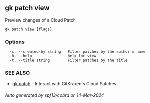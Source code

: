 ## gk patch view

Preview changes of a Cloud Patch

```
gk patch view [flags]
```

### Options

```
  -c, --created-by string   Filter patches by the author's name
  -h, --help                help for view
  -t, --title string        Filter patches by the title
```

### SEE ALSO

* [gk patch](gk_patch.md)	 - Interact with GitKraken's Cloud Patches

###### Auto generated by spf13/cobra on 14-Mar-2024
